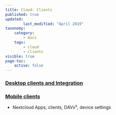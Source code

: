 ```yaml
---
title: Cloud: Clients
published: true
updated:
        last_modified: "April 2019"
taxonomy:
    category:
        - docs
    tags:
        - cloud
        - clients
visible: true
page-toc:
    active: false
---
```


### [Desktop clients and Integration](desktop)

### [Mobile clients](mobile)
- Nextcloud Apps, clients, DAVx⁵, device settings
